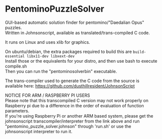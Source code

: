 # PentominoPuzzleSolver
GUI-based automatic solution finder for pentomino/"Daedalian Opus" puzzles.\
Written in Johnsonscript, available as translated/trans-compiled C code.

It runs on Linux and uses xlib for graphics.

On ubuntu/debian, the extra packages required to build this are `build-essential libx11-dev libxext-dev`\
Install those or the equivalents for your distro, and then use bash to execute compile.sh\
Then you can run the "pentominosolverbin" executable.

The trans-compiler used to generate the C code from the source is available here: https://github.com/dusthillresident/JohnsonScript

NOTICE FOR ARM / RASPBERRY PI USERS\
Please note that this transcompiled C version may not work properly on Raspberry pi due to a difference in the order of evaluation of function parameters.\
If you're using Raspberry Pi or another ARM based system, please get the johnsonscript transcompiler/interpreter from the link above and run "pentomino_puzzle_solver.johnson" through 'run.sh' or use the johnsonscript interpreter to run it.
